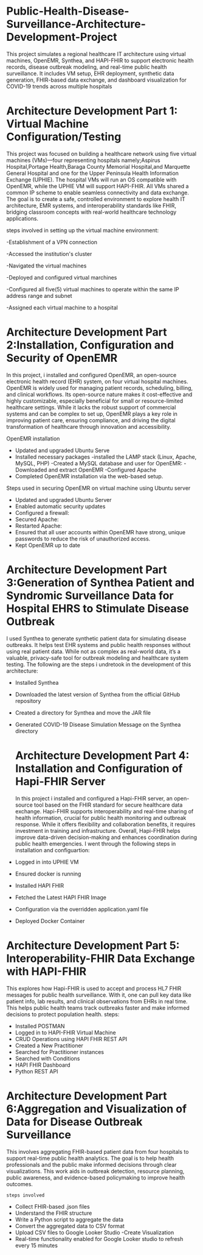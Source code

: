 # Public-Health-Disease-Surveillance-Architecture-Development-Project
This project simulates a regional healthcare IT architecture using virtual machines, OpenEMR, Synthea, and HAPI-FHIR to support electronic health records, disease outbreak modeling, and real-time public health surveillance. It includes VM setup, EHR deployment, synthetic data generation, FHIR-based data exchange, and dashboard visualization for COVID-19 trends across multiple hospitals

# Architecture Development Part 1: Virtual Machine Configuration/Testing
This project was focused on building a healthcare network using five virtual machines (VMs)—four representing hospitals namely;Aspirus Hospital,Portage Health,Baraga County Memorial Hospital,and Marquette General Hospital and one for the Upper Peninsula Health Information Exchange (UPHIE). The hospital VMs will run an OS compatible with OpenEMR, while the UPHIE VM will support HAPI-FHIR. All VMs  shared a common IP scheme to enable seamless connectivity and data exchange. The goal is to create a safe, controlled environment to explore health IT architecture, EMR systems, and interoperability standards like FHIR, bridging classroom concepts with real-world healthcare technology applications.

steps involved in setting up the virtual machine environment:

-Establishment of a VPN connection

-Accessed the institution's cluster

-Navigated the virtual machines

-Deployed and configured virtual marchines

-Configured all five(5) virtual machines to operate within the same IP address range and subnet

-Assigned each virtual machine to a hospital



# Architecture Development Part 2:Installation, Configuration and Security of OpenEMR
 In this project, i installed and configured OpenEMR, an open-source electronic health record (EHR) system, on four virtual hospital machines. OpenEMR is widely used for managing patient records, scheduling, billing, and clinical workflows. Its open-source nature makes it cost-effective and highly customizable, especially beneficial for small or resource-limited healthcare settings. While it lacks the robust support of commercial systems and can be complex to set up, OpenEMR plays a key role in improving patient care, ensuring compliance, and driving the digital transformation of healthcare through innovation and accessibility.

OpenEMR installation
- Updated and upgraded Ubuntu Serve
-  Installed necessary packages
-installed the LAMP stack (Linux, Apache, MySQL, PHP)
-Created a MySQL database and user for OpenEMR:
-Downloaded and extract OpenEMR
-Configured Apache 
- Completed OpenEMR installation via the web-based setup.

 Steps  used in securing OpenEMR on virtual machine using Ubuntu server
-	Updated and upgraded Ubuntu Server
-	 Enabled automatic security updates
-  Configured a firewall:
-	 Secured Apache:
- Restarted Apache:
-	Ensured that all user accounts within OpenEMR have strong, unique passwords to reduce the risk of unauthorized
access.
-	 Kept OpenEMR up to date

  

   # Architecture Development Part 3:Generation of Synthea Patient and Syndromic Surveillance Data for Hospital EHRS to Stimulate Disease Outbreak
   I used Synthea to generate synthetic patient data for simulating disease outbreaks. It helps test EHR systems and public health responses without using real patient data. While not as complex as real-world data, it’s a valuable, privacy-safe tool for outbreak modeling and healthcare system testing.
   The following are the steps i undretook in the development of this architecture:
   
- Installed Synthea
-  Downloaded the latest version of Synthea from the official GitHub repository
- Created a directory for Synthea and move the JAR file
- Generated COVID-19 Disease Simulation Message on the Synthea directory
   
   
  

   # Architecture Development Part 4: Installation and Configuration of Hapi-FHIR Server
   In this project i installed and configured a Hapi-FHIR server, an open-source tool based on the FHIR standard for secure healthcare data exchange. Hapi-FHIR supports interoperability and real-time sharing of health information, crucial for public health monitoring and outbreak response. While it offers flexibility and collaboration benefits, it requires investment in training and infrastructure. Overall, Hapi-FHIR helps improve data-driven decision-making and enhances coordination during public health emergencies.
   I went through the following steps in installation and configuartion:
   
 -	Logged in into UPHIE VM
   
 -	Ensured docker is running
   
 -	Installed HAPI FHIR
    
 -	Fetched the Latest HAPI FHIR Image
   
 -	 Configuration via the overridden application.yaml file
    
 -	 Deployed Docker Container
   


# Architecture Development Part 5: Interoperability-FHIR Data Exchange with HAPI-FHIR
This explores how Hapi-FHIR is used to accept and process HL7 FHIR messages for public health surveillance. With it, one can pull key data like patient info, lab results, and clinical observations from EHRs in real time. This helps public health teams track outbreaks faster and make informed decisions to protect population health.
 steps:
-	Installed POSTMAN
-	Logged in to HAPI-FHIR Virtual Machine
-	CRUD Operations using HAPI FHIR REST API
-	Created a New Practitioner
-	Searched for Practitioner instances
-	Searched with Conditions
-	HAPI FHIR Dashboard
-	Python REST API
    

  # Architecture Development Part 6:Aggregation and Visualization of Data for Disease Outbreak Surveillance
  
 This involves aggregating FHIR-based patient data from four hospitals to support real-time public health analytics. The goal is to help health professionals and the public make informed decisions through clear visualizations. This work aids in outbreak detection, resource planning, public awareness, and evidence-based policymaking to improve health outcomes.

    steps involved
-	Collect FHIR-based .json files
-	Understand the FHIR structure
-	Write a Python script to aggregate the data
-	Convert the aggregated data to CSV format
-	Upload CSV files to Google Looker Studio
-Create Visualization
- Real-time functionality enabled for Google Looker studio to refresh every 15 minutes
    

    

    

   

   



